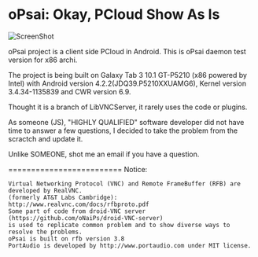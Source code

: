oPsai: Okay, PCloud Show As Is
====================================================
![ScreenShot](https://github.com/leecom3025/oPsai-x86/blob/master/res/drawable-mdpi/github_logo.png)

oPsai project is a client side PCloud in Android.
This is oPsai daemon test version for x86 archi. 

The project is being built on Galaxy Tab 3 10.1 GT-P5210 
(x86 powered by Intel) with Android version 4.2.2(JDQ39.P5210XXUAMG6),
Kernel version 3.4.34-1135839 and CWR version 6.9. 

Thought it is a branch of LibVNCServer, it rarely uses the code or plugins. 

As someone (JS), "HIGHLY QUALIFIED" software developer did not have time to answer a few questions, I decided to take the problem from the scractch and update it. 

Unlike SOMEONE, shot me an email if you have a question. 

=========================
Notice:

	Virtual Networking Protocol (VNC) and Remote FrameBuffer (RFB) are developed by RealVNC.
	(formerly AT&T Labs Cambridge): http://www.realvnc.com/docs/rfbproto.pdf
	Some part of code from droid-VNC server (https://github.com/oNaiPs/droid-VNC-server) 
	is used to replicate common problem and to show diverse ways to resolve the problems. 
	oPsai is built on rfb version 3.8
	PortAudio is developed by http://www.portaudio.com under MIT license. 
 
